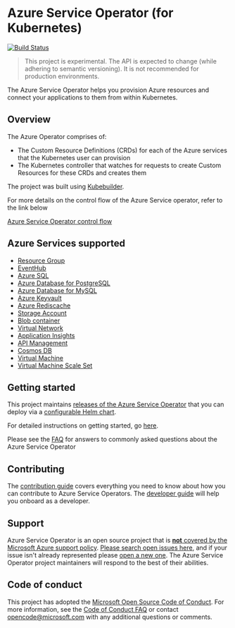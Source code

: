 # Azure Service Operator (for Kubernetes)

[![Build Status](https://dev.azure.com/azure/azure-service-operator/_apis/build/status/Azure.azure-service-operator?branchName=master)](https://dev.azure.com/azure/azure-service-operator/_build/latest?definitionId=36&branchName=master)

> This project is experimental. The API is expected to change (while adhering to semantic versioning). It is not recommended for production environments.

The Azure Service Operator helps you provision Azure resources and connect your applications to them from within Kubernetes.

## Overview

The Azure Operator comprises of:

- The Custom Resource Definitions (CRDs) for each of the Azure services that the Kubernetes user can provision
- The Kubernetes controller that watches for requests to create Custom Resources for these CRDs and creates them

The project was built using [Kubebuilder](https://book.kubebuilder.io/).

For more details on the control flow of the Azure Service operator, refer to the link below

[Azure Service Operator control flow](/docs/design/controlflow.md)

## Azure Services supported

- [Resource Group](/docs/services/resourcegroup/resourcegroup.md)
- [EventHub](/docs/services/eventhub/eventhub.md)
- [Azure SQL](/docs/services/azuresql/azuresql.md)
- [Azure Database for PostgreSQL](/docs/services/postgresql/postgresql.md)
- [Azure Database for MySQL](/docs/services/mysql/mysql.md)
- [Azure Keyvault](/docs/services/keyvault/keyvault.md)
- [Azure Rediscache](/docs/services/rediscache/rediscache.md)
- [Storage Account](/docs/services/storage/storageaccount.md)
- [Blob container](/docs/services/storage/blobcontainer.md)
- [Virtual Network](/docs/services/virtualnetwork/virtualnetwork.md)
- [Application Insights](/docs/services/appinsights/appinsights.md)
- [API Management](/docs/services/apimgmt/apimgmt.md)
- [Cosmos DB](/docs/services/cosmosdb/cosmosdb.md)
- [Virtual Machine](/docs/services/virtualmachine/virtualmachine.md)
- [Virtual Machine Scale Set](/docs/services/vmscaleset/vmscaleset.md)

## Getting started

This project maintains [releases of the Azure Service Operator](https://github.com/Azure/azure-service-operator/releases) that you can deploy via a [configurable Helm chart](/charts/azure-service-operator).

For detailed instructions on getting started, go [here](docs/howto/contents.md).

Please see the [FAQ](docs/faq.md) for answers to commonly asked questions about the Azure Service Operator

## Contributing

The [contribution guide][contribution-guide] covers everything you need to know about how you can contribute to Azure Service Operators. The [developer guide][developer-guide] will help you onboard as a developer.

## Support

Azure Service Operator is an open source project that is [**not** covered by the Microsoft Azure support policy](https://support.microsoft.com/en-us/help/2941892/support-for-linux-and-open-source-technology-in-azure). [Please search open issues here](https://github.com/Azure/azure-service-operator/issues), and if your issue isn't already represented please [open a new one](https://github.com/Azure/azure-service-operator/issues/new/choose). The Azure Service Operator project maintainers will respond to the best of their abilities.

## Code of conduct

This project has adopted the [Microsoft Open Source Code of Conduct](https://opensource.microsoft.com/codeofconduct/). For more information, see the [Code of Conduct FAQ](https://opensource.microsoft.com/codeofconduct/faq) or contact [opencode@microsoft.com](mailto:opencode@microsoft.com) with any additional questions or comments.

[contribution-guide]: CONTRIBUTING.md
[developer-guide]: docs/howto/contents.md
[FAQ]: docs/faq.md
